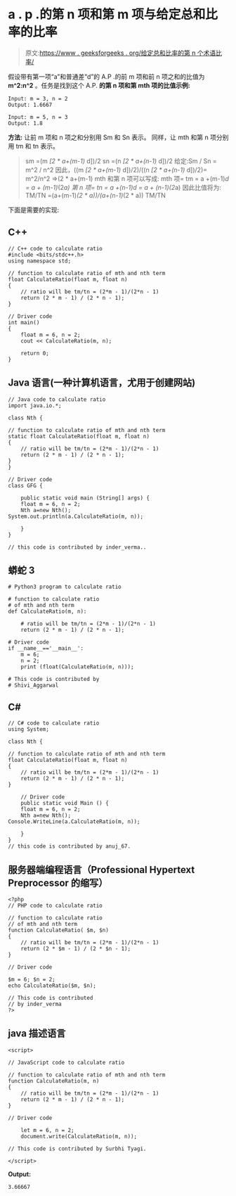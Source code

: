 # a . p .的第 n 项和第 m 项与给定总和比率的比率

> 原文:[https://www . geeksforgeeks . org/给定总和比率的第 n 个术语比率/](https://www.geeksforgeeks.org/ratio-of-mth-and-nth-terms-of-an-a-p-with-given-ratio-of-sums/)

假设带有第一项“a”和普通差“d”的 A.P .的前 m 项和前 n 项之和的比值为 **m^2:n^2** 。任务是找到这个 A.P.
**的第 n 项和第 mth 项的比值示例:**

```
Input: m = 3, n = 2
Output: 1.6667

Input: m = 5, n = 3
Output: 1.8
```

**方法:**
让前 m 项和 n 项之和分别用 Sm 和 Sn 表示。
同样，让 mth 和第 n 项分别用 tm 和 tn 表示。

> sm =(m *[2 * a+(m-1)* d])/2
> sn =(n *[2 * a+(n-1)* d])/2
> 给定:Sm / Sn = m^2 / n^2
> 因此，((m *[2 * a+(m-1)* d])/2)/((n *[2 * a+(n-1)* d])/2)= m^2/n^2
> =>(2 * a+(m-1) mth 和第 n 项可以写成:
> mth 项= tm = a +(m-1)*d = a + (m-1)*(2*a)
> 第 n 项= tn = a +(n-1)*d = a + (n-1)*(2*a)
> 因此比值将为:
> TM/TN =(a+(m-1)*(2 * a))/(a+(n-1)*(2 * a))
> TM/TN

下面是需要的实现:

## C++

```
// C++ code to calculate ratio
#include <bits/stdc++.h>
using namespace std;

// function to calculate ratio of mth and nth term
float CalculateRatio(float m, float n)
{
    // ratio will be tm/tn = (2*m - 1)/(2*n - 1)
    return (2 * m - 1) / (2 * n - 1);
}

// Driver code
int main()
{
    float m = 6, n = 2;
    cout << CalculateRatio(m, n);

    return 0;
}
```

## Java 语言(一种计算机语言，尤用于创建网站)

```
// Java code to calculate ratio
import java.io.*;

class Nth {

// function to calculate ratio of mth and nth term
static float CalculateRatio(float m, float n)
{
    // ratio will be tm/tn = (2*m - 1)/(2*n - 1)
    return (2 * m - 1) / (2 * n - 1);
}
}

// Driver code
class GFG {

    public static void main (String[] args) {
    float m = 6, n = 2;
    Nth a=new Nth();
System.out.println(a.CalculateRatio(m, n));

    }
}

// this code is contributed by inder_verma..
```

## 蟒蛇 3

```
# Python3 program to calculate ratio

# function to calculate ratio
# of mth and nth term
def CalculateRatio(m, n):

    # ratio will be tm/tn = (2*m - 1)/(2*n - 1)
    return (2 * m - 1) / (2 * n - 1);

# Driver code
if __name__=='__main__':
    m = 6;
    n = 2;
    print (float(CalculateRatio(m, n)));

# This code is contributed by
# Shivi_Aggarwal
```

## C#

```
// C# code to calculate ratio
using System;

class Nth {

// function to calculate ratio of mth and nth term
float CalculateRatio(float m, float n)
{
    // ratio will be tm/tn = (2*m - 1)/(2*n - 1)
    return (2 * m - 1) / (2 * n - 1);
}

    // Driver code
    public static void Main () {
    float m = 6, n = 2;
    Nth a=new Nth();
Console.WriteLine(a.CalculateRatio(m, n));

    }
}
// this code is contributed by anuj_67.
```

## 服务器端编程语言（Professional Hypertext Preprocessor 的缩写）

```
<?php
// PHP code to calculate ratio

// function to calculate ratio
// of mth and nth term
function CalculateRatio( $m, $n)
{
    // ratio will be tm/tn = (2*m - 1)/(2*n - 1)
    return (2 * $m - 1) / (2 * $n - 1);
}

// Driver code

$m = 6; $n = 2;
echo CalculateRatio($m, $n);

// This code is contributed
// by inder_verma
?>
```

## java 描述语言

```
<script>

// JavaScript code to calculate ratio

// function to calculate ratio of mth and nth term
function CalculateRatio(m, n)
{
    // ratio will be tm/tn = (2*m - 1)/(2*n - 1)
    return (2 * m - 1) / (2 * n - 1);
}

// Driver code

    let m = 6, n = 2;
    document.write(CalculateRatio(m, n));

// This code is contributed by Surbhi Tyagi.

</script>
```

**Output:** 

```
3.66667
```